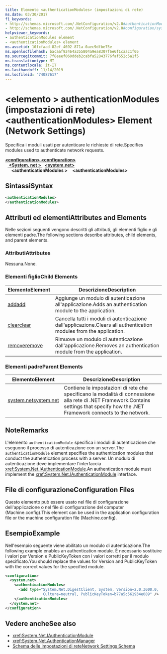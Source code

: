 ```yaml
---
title: Elemento <authenticationModules> (impostazioni di rete)
ms.date: 03/30/2017
f1_keywords:
- http://schemas.microsoft.com/.NetConfiguration/v2.0#authenticationModules
- http://schemas.microsoft.com/.NetConfiguration/v2.0#configuration/system.net/authenticationModules
helpviewer_keywords:
- authenticationModules element
- <authenticationModules> element
ms.assetid: 10fcfaad-82ef-4692-871a-0aec9dfbe75e
ms.openlocfilehash: bacaaf92464a355804a9ea8307f6e6f1caac1f05
ms.sourcegitcommit: 7f8eeef060ddeb2cabfa52843776faf652c5a1f5
ms.translationtype: MT
ms.contentlocale: it-IT
ms.lasthandoff: 11/14/2019
ms.locfileid: "74087617"
---
```

# <a name="authenticationmodules-element-network-settings"></a><span data-ttu-id="210ff-102">\<elemento > authenticationModules (impostazioni di rete)</span><span class="sxs-lookup"><span data-stu-id="210ff-102">\<authenticationModules> Element (Network Settings)</span></span>
<span data-ttu-id="210ff-103">Specifica i moduli usati per autenticare le richieste di rete.</span><span class="sxs-lookup"><span data-stu-id="210ff-103">Specifies modules used to authenticate network requests.</span></span>  

<span data-ttu-id="210ff-104">[ **\<configuration>** ](../configuration-element.md)</span><span class="sxs-lookup"><span data-stu-id="210ff-104">[**\<configuration>**](../configuration-element.md)</span></span>\
<span data-ttu-id="210ff-105">&nbsp;&nbsp;[ **\<System. net >** ](system-net-element-network-settings.md)</span><span class="sxs-lookup"><span data-stu-id="210ff-105">&nbsp;&nbsp;[**\<system.net>**](system-net-element-network-settings.md)</span></span>\
<span data-ttu-id="210ff-106">&nbsp;&nbsp;&nbsp;&nbsp; **\<authenticationModules >**</span><span class="sxs-lookup"><span data-stu-id="210ff-106">&nbsp;&nbsp;&nbsp;&nbsp;**\<authenticationModules>**</span></span>

## <a name="syntax"></a><span data-ttu-id="210ff-107">Sintassi</span><span class="sxs-lookup"><span data-stu-id="210ff-107">Syntax</span></span>  
  
```xml  
<authenticationModules>   
</authenticationModules>  
```  
  
## <a name="attributes-and-elements"></a><span data-ttu-id="210ff-108">Attributi ed elementi</span><span class="sxs-lookup"><span data-stu-id="210ff-108">Attributes and Elements</span></span>  
 <span data-ttu-id="210ff-109">Nelle sezioni seguenti vengono descritti gli attributi, gli elementi figlio e gli elementi padre.</span><span class="sxs-lookup"><span data-stu-id="210ff-109">The following sections describe attributes, child elements, and parent elements.</span></span>  
  
### <a name="attributes"></a><span data-ttu-id="210ff-110">Attributi</span><span class="sxs-lookup"><span data-stu-id="210ff-110">Attributes</span></span>  
 <span data-ttu-id="210ff-111">Nessuna.</span><span class="sxs-lookup"><span data-stu-id="210ff-111">None.</span></span>  
  
### <a name="child-elements"></a><span data-ttu-id="210ff-112">Elementi figlio</span><span class="sxs-lookup"><span data-stu-id="210ff-112">Child Elements</span></span>  
  
|<span data-ttu-id="210ff-113">**Elemento**</span><span class="sxs-lookup"><span data-stu-id="210ff-113">**Element**</span></span>|<span data-ttu-id="210ff-114">**Descrizione**</span><span class="sxs-lookup"><span data-stu-id="210ff-114">**Description**</span></span>|  
|-----------------|---------------------|  
|[<span data-ttu-id="210ff-115">add</span><span class="sxs-lookup"><span data-stu-id="210ff-115">add</span></span>](add-element-for-authenticationmodules-network-settings.md)|<span data-ttu-id="210ff-116">Aggiunge un modulo di autenticazione all'applicazione.</span><span class="sxs-lookup"><span data-stu-id="210ff-116">Adds an authentication module to the application.</span></span>|  
|[<span data-ttu-id="210ff-117">clear</span><span class="sxs-lookup"><span data-stu-id="210ff-117">clear</span></span>](clear-element-for-authenticationmodules-network-settings.md)|<span data-ttu-id="210ff-118">Cancella tutti i moduli di autenticazione dall'applicazione.</span><span class="sxs-lookup"><span data-stu-id="210ff-118">Clears all authentication modules from the application.</span></span>|  
|[<span data-ttu-id="210ff-119">remove</span><span class="sxs-lookup"><span data-stu-id="210ff-119">remove</span></span>](remove-element-for-authenticationmodules-network-settings.md)|<span data-ttu-id="210ff-120">Rimuove un modulo di autenticazione dall'applicazione.</span><span class="sxs-lookup"><span data-stu-id="210ff-120">Removes an authentication module from the application.</span></span>|  
  
### <a name="parent-elements"></a><span data-ttu-id="210ff-121">Elementi padre</span><span class="sxs-lookup"><span data-stu-id="210ff-121">Parent Elements</span></span>  
  
|<span data-ttu-id="210ff-122">**Elemento**</span><span class="sxs-lookup"><span data-stu-id="210ff-122">**Element**</span></span>|<span data-ttu-id="210ff-123">**Descrizione**</span><span class="sxs-lookup"><span data-stu-id="210ff-123">**Description**</span></span>|  
|-----------------|---------------------|  
|[<span data-ttu-id="210ff-124">system.net</span><span class="sxs-lookup"><span data-stu-id="210ff-124">system.net</span></span>](system-net-element-network-settings.md)|<span data-ttu-id="210ff-125">Contiene le impostazioni di rete che specificano la modalità di connessione alla rete di .NET Framework.</span><span class="sxs-lookup"><span data-stu-id="210ff-125">Contains settings that specify how the .NET Framework connects to the network.</span></span>|  
  
## <a name="remarks"></a><span data-ttu-id="210ff-126">Note</span><span class="sxs-lookup"><span data-stu-id="210ff-126">Remarks</span></span>  
 <span data-ttu-id="210ff-127">L'elemento `authenticationModule` specifica i moduli di autenticazione che eseguono il processo di autenticazione con un server.</span><span class="sxs-lookup"><span data-stu-id="210ff-127">The `authenticationModule` element specifies the authentication modules that conduct the authentication process with a server.</span></span> <span data-ttu-id="210ff-128">Un modulo di autenticazione deve implementare l'interfaccia <xref:System.Net.IAuthenticationModule>.</span><span class="sxs-lookup"><span data-stu-id="210ff-128">An authentication module must implement the <xref:System.Net.IAuthenticationModule> interface.</span></span>  
  
## <a name="configuration-files"></a><span data-ttu-id="210ff-129">File di configurazione</span><span class="sxs-lookup"><span data-stu-id="210ff-129">Configuration Files</span></span>  
 <span data-ttu-id="210ff-130">Questo elemento può essere usato nel file di configurazione dell'applicazione o nel file di configurazione del computer (Machine.config).</span><span class="sxs-lookup"><span data-stu-id="210ff-130">This element can be used in the application configuration file or the machine configuration file (Machine.config).</span></span>  
  
## <a name="example"></a><span data-ttu-id="210ff-131">Esempio</span><span class="sxs-lookup"><span data-stu-id="210ff-131">Example</span></span>  
 <span data-ttu-id="210ff-132">Nell'esempio seguente viene abilitato un modulo di autenticazione.</span><span class="sxs-lookup"><span data-stu-id="210ff-132">The following example enables an authentication module.</span></span> <span data-ttu-id="210ff-133">È necessario sostituire i valori per Version e PublicKeyToken con i valori corretti per il modulo specificato.</span><span class="sxs-lookup"><span data-stu-id="210ff-133">You should replace the values for Version and PublicKeyToken with the correct values for the specified module.</span></span>  
  
```xml  
<configuration>  
  <system.net>  
    <authenticationModules>  
      <add type="System.Net.DigestClient, System, Version=2.0.3600.0,  
                 Culture=neutral, PublicKeyToken=b77a5c561934e089" />  
    </authenticationModules>  
  </system.net>  
</configuration>  
```  
  
## <a name="see-also"></a><span data-ttu-id="210ff-134">Vedere anche</span><span class="sxs-lookup"><span data-stu-id="210ff-134">See also</span></span>

- <xref:System.Net.IAuthenticationModule>
- <xref:System.Net.AuthenticationManager>
- [<span data-ttu-id="210ff-135">Schema delle impostazioni di rete</span><span class="sxs-lookup"><span data-stu-id="210ff-135">Network Settings Schema</span></span>](index.md)
